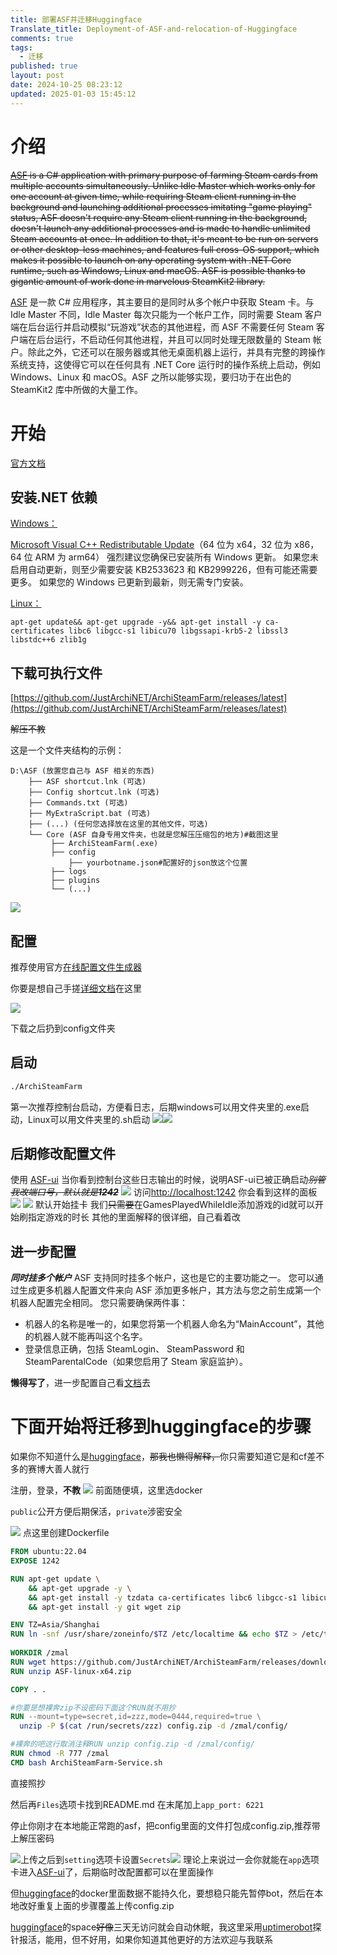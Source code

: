 ```yaml
---
title: 部署ASF并迁移Huggingface
Translate_title: Deployment-of-ASF-and-relocation-of-Huggingface
comments: true
tags:
  - 迁移
published: true
layout: post
date: 2024-10-25 08:23:12
updated: 2025-01-03 15:45:12
---
```

# 介绍
~~[ASF](https://github.com/JustArchiNET/ArchiSteamFarm) is a C# application with primary purpose of farming Steam cards from multiple accounts simultaneously. Unlike Idle Master which works only for one account at given time, while requiring Steam client running in the background and launching additional processes imitating "game playing" status, ASF doesn't require any Steam client running in the background, doesn't launch any additional processes and is made to handle unlimited Steam accounts at once. In addition to that, it's meant to be run on servers or other desktop-less machines, and features full cross-OS support, which makes it possible to launch on any operating system with .NET Core runtime, such as Windows, Linux and macOS. ASF is possible thanks to gigantic amount of work done in marvelous SteamKit2 library.~~

[ASF](https://github.com/JustArchiNET/ArchiSteamFarm) 是一款 C# 应用程序，其主要目的是同时从多个帐户中获取 Steam 卡。与 Idle Master 不同，Idle Master 每次只能为一个帐户工作，同时需要 Steam 客户端在后台运行并启动模拟“玩游戏”状态的其他进程，而 ASF 不需要任何 Steam 客户端在后台运行，不启动任何其他进程，并且可以同时处理无限数量的 Steam 帐户。除此之外，它还可以在服务器或其他无桌面机器上运行，并具有完整的跨操作系统支持，这使得它可以在任何具有 .NET Core 运行时的操作系统上启动，例如 Windows、Linux 和 macOS。ASF 之所以能够实现，要归功于在出色的 SteamKit2 库中所做的大量工作。
<!-- more -->
# 开始
[官方文档](https://github.com/JustArchiNET/ArchiSteamFarm/wiki/Setting-up-zh-CN)

##  安装.NET 依赖
[Windows：](https://learn.microsoft.com/zh-cn/dotnet/core/install/windows)

[Microsoft Visual C++ Redistributable Update](https://learn.microsoft.com/zh-cn/cpp/windows/latest-supported-vc-redist?view=msvc-170#visual-studio-2015-2017-2019-and-2022)（64 位为 x64，32 位为 x86，64 位 ARM 为 arm64）
强烈建议您确保已安装所有 Windows 更新。 如果您未启用自动更新，则至少需要安装 KB2533623 和 KB2999226，但有可能还需要更多。 如果您的 Windows 已更新到最新，则无需专门安装。

[Linux：](https://learn.microsoft.com/zh-cn/dotnet/core/install/linux)

```执行以下命令快速检查/安装
apt-get update&& apt-get upgrade -y&& apt-get install -y ca-certificates libc6 libgcc-s1 libicu70 libgssapi-krb5-2 libssl3 libstdc++6 zlib1g
```
##  下载可执行文件
[https://github.com/JustArchiNET/ArchiSteamFarm/releases/latest](https://github.com/JustArchiNET/ArchiSteamFarm/releases/latest)

~~解压不教~~

这是一个文件夹结构的示例：
```文件树
D:\ASF (放置您自己与 ASF 相关的东西)
    ├── ASF shortcut.lnk (可选)
    ├── Config shortcut.lnk (可选)
    ├── Commands.txt (可选)
    ├── MyExtraScript.bat (可选)
    ├── (...) (任何您选择放在这里的其他文件，可选)
    └── Core (ASF 自身专用文件夹，也就是您解压压缩包的地方)#截图这里
         ├── ArchiSteamFarm(.exe)
         ├── config
             ├── yourbotname.json#配置好的json放这个位置
         ├── logs
         ├── plugins
         └── (...)
```
![](1.png)
##  配置
推荐使用官方[在线配置文件生成器](https://justarchinet.github.io/ASF-WebConfigGenerator/#/bot)

你要是想自己手搓[详细文档](https://github.com/JustArchiNET/ArchiSteamFarm/wiki/Configuration-zh-CN)在这里

![](2.png)

下载之后扔到config文件夹

##  启动
```bash
./ArchiSteamFarm
```
第一次推荐控制台启动，方便看日志，后期windows可以用文件夹里的.exe启动，Linux可以用文件夹里的.sh启动
![](3.png)![](4.png)
##  后期修改配置文件
使用 [ASF-ui](https://github.com/JustArchiNET/ArchiSteamFarm/wiki/IPC-zh-CN#asf-ui)
当你看到控制台这些日志输出的时候，说明ASF-ui已被正确启动~~*别管我改端口号，默认就是**1242***~~
![](5.png)
访问[http://localhost:1242](http://localhost:1242)
你会看到这样的面板
![](6.png)
![](7.png)
默认开始挂卡
我们~~只需要~~在GamesPlayedWhileIdle添加游戏的id就可以开始刷指定游戏的时长
其他的里面解释的很详细，自己看着改
##  进一步配置
***同时挂多个帐户***
  ASF 支持同时挂多个帐户，这也是它的主要功能之一。 您可以通过生成更多机器人配置文件来向 ASF 添加更多帐户，其方法与您之前生成第一个机器人配置完全相同。 您只需要确保两件事：
- 机器人的名称是唯一的，如果您将第一个机器人命名为“MainAccount”，其他的机器人就不能再叫这个名字。
- 登录信息正确，包括 SteamLogin、 SteamPassword 和 SteamParentalCode（如果您启用了 Steam 家庭监护）。

**懒得写了**，进一步配置自己看[文档](https://github.com/JustArchiNET/ArchiSteamFarm/wiki/Setting-up-zh-CN#%E8%BF%9B%E4%B8%80%E6%AD%A5%E9%85%8D%E7%BD%AE)去


# 下面开始将迁移到huggingface的步骤
 如果你不知道什么是[huggingface](https://huggingface.co/)，~~那我也懒得解释，~~你只需要知道它是和cf差不多的赛博大善人就行

 注册，登录，**不教**
 ![](8.png)
 前面随便填，这里选docker

 `public`公开方便后期保活，`private`涉密安全

  ![](9.png)
  点这里创建Dockerfile
```Dockerfile
FROM ubuntu:22.04
EXPOSE 1242

RUN apt-get update \
    && apt-get upgrade -y \
    && apt-get install -y tzdata ca-certificates libc6 libgcc-s1 libicu70 libgssapi-krb5-2 libssl3 libstdc++6 zlib1g \
    && apt-get install -y git wget zip

ENV TZ=Asia/Shanghai
RUN ln -snf /usr/share/zoneinfo/$TZ /etc/localtime && echo $TZ > /etc/timezone
    
WORKDIR /zmal
RUN wget https://github.com/JustArchiNET/ArchiSteamFarm/releases/download/6.0.7.5/ASF-linux-x64.zip
RUN unzip ASF-linux-x64.zip

COPY . .

#你要是想裸奔zip不设密码下面这个RUN就不用抄
RUN --mount=type=secret,id=zzz,mode=0444,required=true \
  unzip -P $(cat /run/secrets/zzz) config.zip -d /zmal/config/

#裸奔的吧这行取消注释RUN unzip config.zip -d /zmal/config/
RUN chmod -R 777 /zmal
CMD bash ArchiSteamFarm-Service.sh
```
直接照抄

然后再`Files`选项卡找到README.md
在末尾加上`app_port: 6221`

停止你刚才在本地能正常跑的asf，把config里面的文件打包成config.zip,推荐带上解压密码

![](11.png)上传之后到`setting`选项卡设置`Secrets`![](12.png)
理论上来说过一会你就能在`app`选项卡进入[ASF-ui](https://github.com/JustArchiNET/ArchiSteamFarm/wiki/IPC-zh-CN#asf-ui)了，后期临时改配置都可以在里面操作

但[huggingface](https://huggingface.co/)的docker里面数据不能持久化，要想稳只能先暂停bot，然后在本地改好重复上面的步骤覆盖上传config.zip

[huggingface](https://huggingface.co/)的space~~好像~~三天无访问就会自动休眠，我这里采用[uptimerobot](https://uptimerobot.com/)探针报活，能用，但不好用，如果你知道其他更好的方法欢迎与我联系


